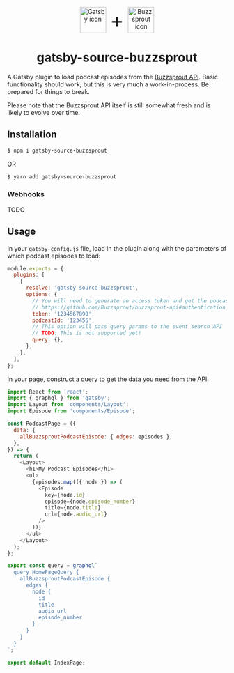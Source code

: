 <p align="center" style="display: flex; align-items: center; justify-content: center;">
  <a href="https://www.gatsbyjs.org">
    <img alt="Gatsby icon" src="https://www.gatsbyjs.org/monogram.svg" width="60" />
  </a>
  <span style="font-size: 3rem; display: inline-block; margin: 0 0.2em;">+</span>
  <a href="https://www.gatsbyjs.org">
    <img alt="Buzzsprout icon" src="https://res.cloudinary.com/chancedigital/image/upload/c_limit,h_100,w_150/v1559748379/buzzsprout-logo-icon.png" width="60" />
  </a>
</p>

<h1 align="center">
  gatsby-source-buzzsprout
</h1>

A Gatsby plugin to load podcast episodes from the [Buzzsprout API](https://github.com/Buzzsprout/buzzsprout-api). Basic functionality should work, but this is very much a work-in-process. Be prepared for things to break.

Please note that the Buzzsprout API itself is still somewhat fresh and is likely to evolve over time.

## Installation

```bash
$ npm i gatsby-source-buzzsprout
```

OR

```bash
$ yarn add gatsby-source-buzzsprout
```

### Webhooks

TODO

## Usage

In your `gatsby-config.js` file, load in the plugin along with the parameters of which podcast episodes to load:

```javascript
module.exports = {
  plugins: [
    {
      resolve: 'gatsby-source-buzzsprout',
      options: {
        // You will need to generate an access token and get the podcast ID from your account
        // https://github.com/Buzzsprout/buzzsprout-api#authentication
        token: '1234567890',
        podcastId: '123456',
        // This option will pass query params to the event search API
        // TODO: This is not supported yet!
        query: {},
      },
    },
  ],
};
```

In your page, construct a query to get the data you need from the API.

```js
import React from 'react';
import { graphql } from 'gatsby';
import Layout from 'components/Layout';
import Episode from 'components/Episode';

const PodcastPage = ({
  data: {
    allBuzzsproutPodcastEpisode: { edges: episodes },
  },
}) => {
  return (
    <Layout>
      <h1>My Podcast Episodes</h1>
      <ul>
        {episodes.map(({ node }) => (
          <Episode
            key={node.id}
            episode={node.episode_number}
            title={node.title}
            url={node.audio_url}
          />
        ))}
      </ul>
    </Layout>
  );
};

export const query = graphql`
  query HomePageQuery {
    allBuzzsproutPodcastEpisode {
      edges {
        node {
          id
          title
          audio_url
          episode_number
        }
      }
    }
  }
`;

export default IndexPage;
```
